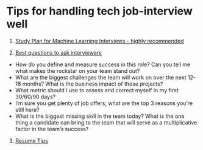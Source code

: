 # Tips for handling tech job-interview well

1. [Study Plan for Machine Learning Interviews - highly recommended](https://github.com/khangich/machine-learning-interview) 

2. [Best questions to ask interviewers](https://www.quora.com/What-are-the-best-questions-to-ask-an-interviewer-during-a-job-interview)

- How do you define and measure success in this role? Can you tell me what makes the rockstar on your team stand out?
- What are the biggest challenges the team will work on over the next 12-18 months? What is the business impact of those projects?
- What metric should I use to assess and correct myself in my first 30/60/90 days?
- I’m sure you get plenty of job offers; what are the top 3 reasons you’re still here?
- What is the biggest missing skill in the team today? What is the one thing a candidate can bring to the team that will serve as a multiplicative factor in the team’s success?

3. [Resume Tips](https://yangshun.github.io/tech-interview-handbook/resume/)
